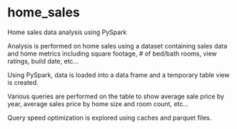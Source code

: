 # home_sales
Home sales data analysis using PySpark

Analysis is performed on home sales using a dataset containing sales data and home metrics including square footage, # of bed/bath rooms, view ratings, build date, etc...

Using PySpark, data is loaded into a data frame and a temporary table view is created.

Various queries are performed on the table to show average sale price by year, average sales price by home size and room count, etc...

Query speed optimization is explored using caches and parquet files.
